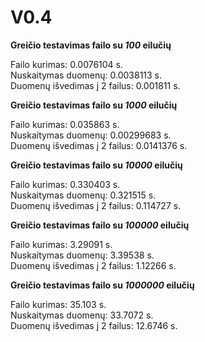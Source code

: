# V0.4

**<p>Greičio testavimas failo su *100* eilučių<p>** 
Failo kurimas: 0.0076104 s. <br/>
Nuskaitymas duomenų: 0.0038113 s. <br/>
Duomenų išvedimas į 2 failus: 0.001811 s. <br/>

**<p>Greičio testavimas failo su *1000* eilučių<p>** 
Failo kurimas: 0.035863 s. <br/>
Nuskaitymas duomenų: 0.00299683 s. <br/>
Duomenų išvedimas į 2 failus: 0.0141376 s.<br/>

**<p>Greičio testavimas failo su *10000* eilučių<p>** 
Failo kurimas: 0.330403 s. <br/>
Nuskaitymas duomenų: 0.321515 s. <br/>
Duomenų išvedimas į 2 failus: 0.114727 s. <br/>

**<p>Greičio testavimas failo su *100000* eilučių<p>** 
Failo kurimas: 3.29091 s. <br/>
Nuskaitymas duomenų: 3.39538 s. <br/>
Duomenų išvedimas į 2 failus: 1.12266 s. <br/>

**<p>Greičio testavimas failo su *1000000* eilučių<p>** 
Failo kurimas: 35.103 s. <br/>
Nuskaitymas duomenų: 33.7072 s. <br/>
Duomenų išvedimas į 2 failus: 12.6746 s. <br/>

